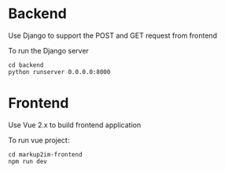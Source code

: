 # Backend

Use Django to support the POST and GET request from frontend

To run the Django server

```Shell
cd backend
python runserver 0.0.0.0:8000
```

# Frontend

Use Vue 2.x to build frontend application

To run vue project:

```Shell
cd markup2im-frontend
npm run dev
```

